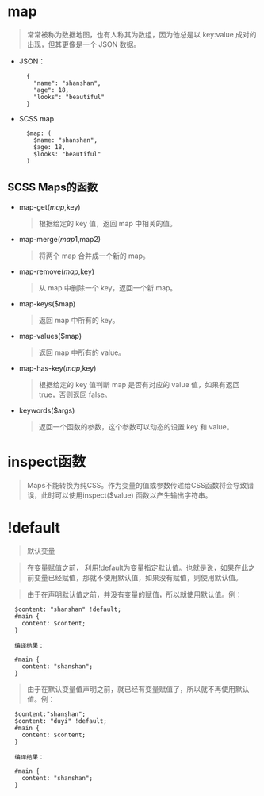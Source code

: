 # map
> 常常被称为数据地图，也有人称其为数组，因为他总是以 key:value 成对的出现，但其更像是一个 JSON 数据。

- JSON：
  ```
    {
      "name": "shanshan",
      "age": 18,
      "looks": "beautiful"
    }
  ```

- SCSS map
  ```
    $map: (
      $name: "shanshan",
      $age: 18,
      $looks: "beautiful"
    )
  ```

## SCSS Maps的函数
- map-get($map,$key)
  > 根据给定的 key 值，返回 map 中相关的值。

- map-merge($map1,$map2)
  > 将两个 map 合并成一个新的 map。

- map-remove($map,$key)
  > 从 map 中删除一个 key，返回一个新 map。

- map-keys($map)
  > 返回 map 中所有的 key。

- map-values($map)
  > 返回 map 中所有的 value。

- map-has-key($map,$key)
  > 根据给定的 key 值判断 map 是否有对应的 value 值，如果有返回 true，否则返回 false。

- keywords($args)
  > 返回一个函数的参数，这个参数可以动态的设置 key 和 value。

# inspect函数
> Maps不能转换为纯CSS。作为变量的值或参数传递给CSS函数将会导致错误，此时可以使用inspect($value) 函数以产生输出字符串。

# !default
> 默认变量

> 在变量赋值之前， 利用!default为变量指定默认值。也就是说，如果在此之前变量已经赋值，那就不使用默认值，如果没有赋值，则使用默认值。

> 由于在声明默认值之前，并没有变量的赋值，所以就使用默认值。例：
  ```
    $content: "shanshan" !default;
    #main {
      content: $content;
    }

    编译结果：

    #main {
      content: "shanshan"; 
    }
  ```

  > 由于在默认变量值声明之前，就已经有变量赋值了，所以就不再使用默认值。例：
  ```
    $content:"shanshan";
    $content: "duyi" !default;
    #main {
      content: $content;
    }

    编译结果：

    #main {
      content: "shanshan"; 
    }
  ```